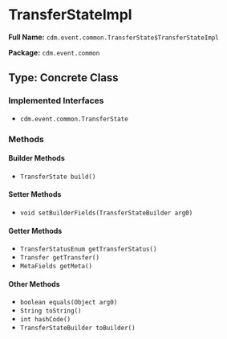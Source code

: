 # TransferStateImpl

**Full Name:** `cdm.event.common.TransferState$TransferStateImpl`

**Package:** `cdm.event.common`

## Type: Concrete Class

### Implemented Interfaces

- `cdm.event.common.TransferState`

### Methods

#### Builder Methods

- `TransferState build()`

#### Setter Methods

- `void setBuilderFields(TransferStateBuilder arg0)`

#### Getter Methods

- `TransferStatusEnum getTransferStatus()`
- `Transfer getTransfer()`
- `MetaFields getMeta()`

#### Other Methods

- `boolean equals(Object arg0)`
- `String toString()`
- `int hashCode()`
- `TransferStateBuilder toBuilder()`

